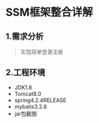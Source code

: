 # SSM框架整合详解
## 1.需求分析
> 实现简单登录注册
## 2.工程环境
* JDK1.8
* Tomcat8.0
* spring4.2.4RELEASE
* mybatis3.2.8
* jar包截图
